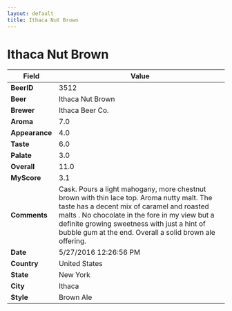 ```yaml
---
layout: default
title: Ithaca Nut Brown
---
```


# Ithaca Nut Brown

| Field         | Value     |
|---------------|-----------|
| **BeerID** | 3512 |
| **Beer** | Ithaca Nut Brown |
| **Brewer** | Ithaca Beer Co. |
| **Aroma** | 7.0 |
| **Appearance** | 4.0 |
| **Taste** | 6.0 |
| **Palate** | 3.0 |
| **Overall** | 11.0 |
| **MyScore** | 3.1 |
| **Comments** | Cask. Pours a light mahogany, more chestnut brown with thin lace top. Aroma nutty malt. The taste has a decent mix of caramel and roasted malts . No chocolate in the fore in my view but a definite growing sweetness with just a hint of bubble gum at the end. Overall a solid brown ale offering. |
| **Date** | 5/27/2016 12:26:56 PM |
| **Country** | United States |
| **State** | New York |
| **City** | Ithaca |
| **Style** | Brown Ale |
